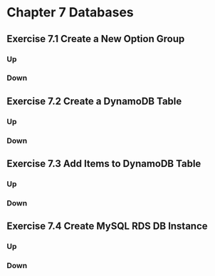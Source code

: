 # Chapter 7 Databases

## Exercise 7.1 Create a New Option Group
### Up
### Down

## Exercise 7.2 Create a DynamoDB Table
### Up
### Down

## Exercise 7.3 Add Items to DynamoDB Table
### Up
### Down

## Exercise 7.4 Create MySQL RDS DB Instance
### Up
### Down

